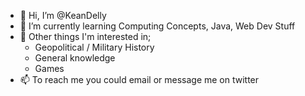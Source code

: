 - 👋 Hi, I’m @KeanDelly
- 🌱 I’m currently learning Computing Concepts, Java, Web Dev Stuff
- 👀 Other things I'm interested in;
   - Geopolitical / Military History
   - General knowledge
   - Games
- 📫 To reach me you could email or message me on twitter 
<!---
KeanDelly/KeanDelly is a ✨ special ✨ repository because its `README.md` (this file) appears on your GitHub profile.
You can click the Preview link to take a look at your changes.
--->
